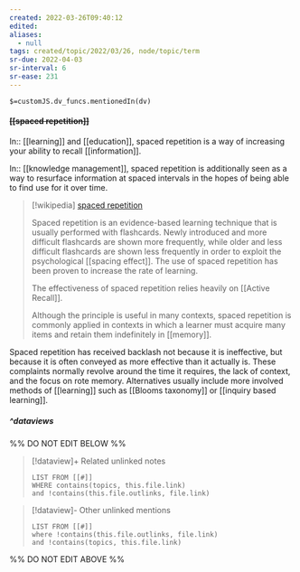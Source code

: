 ```yaml
---
created: 2022-03-26T09:40:12 
edited: 
aliases:
  - null
tags: created/topic/2022/03/26, node/topic/term
sr-due: 2022-04-03
sr-interval: 6
sr-ease: 231
---
```

`$=customJS.dv_funcs.mentionedIn(dv)`

#### <s class="topic-title">[[spaced repetition]]</s>

In:: [[learning]] and [[education]],
spaced repetition is a way of increasing your ability to recall [[information]].

In:: [[knowledge management]],
spaced repetition is additionally seen as a way to resurface information at spaced intervals in the hopes of being able to find use for it over time.

> [!wikipedia] [spaced repetition](https://en.wikipedia.org/wiki/Spaced%20repetition)
> 
> Spaced repetition is an evidence-based learning technique that is usually performed with flashcards. Newly introduced and more difficult flashcards are shown more frequently, while older and less difficult flashcards are shown less frequently in order to exploit the psychological [[spacing effect]]. The use of spaced repetition has been proven to increase the rate of learning.
> 
> The effectiveness of spaced repetition relies heavily on [[Active Recall]].
> 
> Although the principle is useful in many contexts, spaced repetition is commonly applied in contexts in which a learner must acquire many items and retain them indefinitely in [[memory]]. 
> 

Spaced repetition has received backlash not because it is ineffective, but because it is often conveyed as more effective than it actually is.
These complaints normally revolve around the time it requires, the lack of context, and the focus on rote memory.
Alternatives usually include more involved methods of [[learning]] such as [[Blooms taxonomy]] or [[inquiry based learning]].

##### ^dataviews

%% DO NOT EDIT BELOW %%
> [!dataview]+ Related unlinked notes
> ```dataview
> LIST FROM [[#]]
> WHERE contains(topics, this.file.link)
> and !contains(this.file.outlinks, file.link)
> ```
 
> [!dataview]- Other unlinked mentions
> ```dataview
> LIST FROM [[#]]
> where !contains(this.file.outlinks, file.link)
> and !contains(topics, this.file.link)
> ```

%% DO NOT EDIT ABOVE %%
